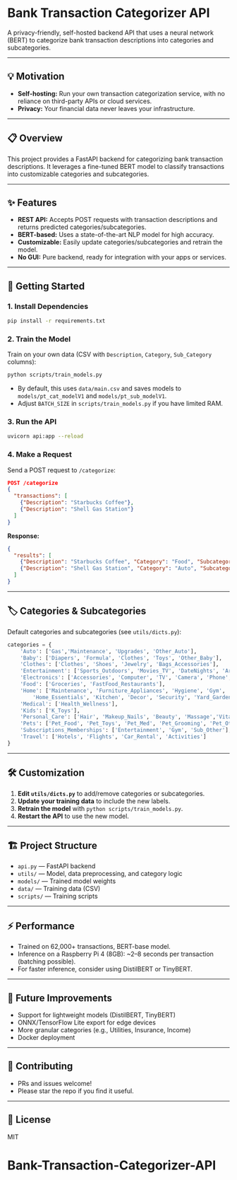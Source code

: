 # Bank Transaction Categorizer API

A privacy-friendly, self-hosted backend API that uses a neural network (BERT) to categorize bank transaction descriptions into categories and subcategories.

---

## 💡 Motivation

- **Self-hosting:** Run your own transaction categorization service, with no reliance on third-party APIs or cloud services.
- **Privacy:** Your financial data never leaves your infrastructure.

---

## 📋 Overview

This project provides a FastAPI backend for categorizing bank transaction descriptions. It leverages a fine-tuned BERT model to classify transactions into customizable categories and subcategories.

---

## ✨ Features

- **REST API:** Accepts POST requests with transaction descriptions and returns predicted categories/subcategories.
- **BERT-based:** Uses a state-of-the-art NLP model for high accuracy.
- **Customizable:** Easily update categories/subcategories and retrain the model.
- **No GUI:** Pure backend, ready for integration with your apps or services.

---

## 🚀 Getting Started

### 1. **Install Dependencies**

```bash
pip install -r requirements.txt
```

### 2. **Train the Model**

Train on your own data (CSV with `Description`, `Category`, `Sub_Category` columns):

```bash
python scripts/train_models.py
```
- By default, this uses `data/main.csv` and saves models to `models/pt_cat_modelV1` and `models/pt_sub_modelV1`.
- Adjust `BATCH_SIZE` in `scripts/train_models.py` if you have limited RAM.

### 3. **Run the API**

```bash
uvicorn api:app --reload
```

### 4. **Make a Request**

Send a POST request to `/categorize`:

```json
POST /categorize
{
  "transactions": [
    {"Description": "Starbucks Coffee"},
    {"Description": "Shell Gas Station"}
  ]
}
```

**Response:**
```json
{
  "results": [
    {"Description": "Starbucks Coffee", "Category": "Food", "Subcategory": "FastFood_Restaurants"},
    {"Description": "Shell Gas Station", "Category": "Auto", "Subcategory": "Gas"}
  ]
}
```

---

## 🏷️ Categories & Subcategories

Default categories and subcategories (see `utils/dicts.py`):

```python
categories = {
    'Auto': ['Gas','Maintenance', 'Upgrades', 'Other_Auto'],
    'Baby': ['Diapers', 'Formula', 'Clothes', 'Toys', 'Other_Baby'],
    'Clothes': ['Clothes', 'Shoes', 'Jewelry', 'Bags_Accessories'],
    'Entertainment': ['Sports_Outdoors', 'Movies_TV', 'DateNights', 'Arts_Crafts', 'Books', 'Games', 'Guns', 'E_Other'],
    'Electronics': ['Accessories', 'Computer', 'TV', 'Camera', 'Phone','Tablet_Watch', 'Gaming', 'Electronics_misc'],
    'Food': ['Groceries', 'FastFood_Restaurants'],
    'Home': ['Maintenance', 'Furniture_Appliances', 'Hygiene', 'Gym',
        'Home_Essentials', 'Kitchen', 'Decor', 'Security', 'Yard_Garden', 'Tools'],
    'Medical': ['Health_Wellness'],
    'Kids': ['K_Toys'],
    'Personal_Care': ['Hair', 'Makeup_Nails', 'Beauty', 'Massage','Vitamins_Supplements', 'PC_Other'],
    'Pets': ['Pet_Food', 'Pet_Toys', 'Pet_Med', 'Pet_Grooming', 'Pet_Other'],
    'Subscriptions_Memberships': ['Entertainment', 'Gym', 'Sub_Other'],
    'Travel': ['Hotels', 'Flights', 'Car_Rental', 'Activities']
}
```

---

## 🛠️ Customization

1. **Edit `utils/dicts.py`** to add/remove categories or subcategories.
2. **Update your training data** to include the new labels.
3. **Retrain the model** with `python scripts/train_models.py`.
4. **Restart the API** to use the new model.

---

## 🏗️ Project Structure

- `api.py` — FastAPI backend
- `utils/` — Model, data preprocessing, and category logic
- `models/` — Trained model weights
- `data/` — Training data (CSV)
- `scripts/` — Training scripts

---

## ⚡ Performance

- Trained on 62,000+ transactions, BERT-base model.
- Inference on a Raspberry Pi 4 (8GB): ~2–8 seconds per transaction (batching possible).
- For faster inference, consider using DistilBERT or TinyBERT.

---

## 🔮 Future Improvements

- Support for lightweight models (DistilBERT, TinyBERT)
- ONNX/TensorFlow Lite export for edge devices
- More granular categories (e.g., Utilities, Insurance, Income)
- Docker deployment

---

## 🤝 Contributing

- PRs and issues welcome!
- Please star the repo if you find it useful.

---

## 📄 License

MIT

# Bank-Transaction-Categorizer-API
